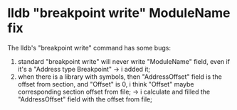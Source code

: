 # lldb "breakpoint write" ModuleName fix

The lldb's "breakpoint write" command has some bugs:

1. standard "breakpoint write" will never write "ModuleName" field, even if it's a "Address type Breakpoint"  ->  i added it;
2. when there is a library with symbols, then "AddressOffset" field is the offset from section, and "Offset" is 0, i think "Offset" maybe corresponding section offset from file;  ->  i calculate and filled the "AddressOffset" field with the offset from file;

